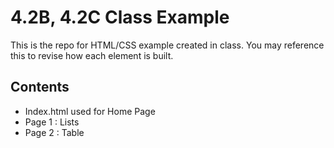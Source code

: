 # 4.2B, 4.2C Class Example
This is the repo for HTML/CSS example created in class. You may reference this to revise how each element is built.
## Contents
* Index.html used for Home Page
* Page 1 : Lists
* Page 2 : Table
